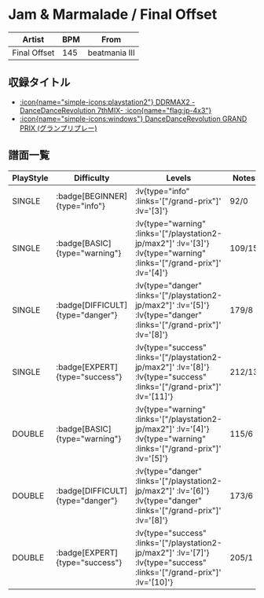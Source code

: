 # Jam & Marmalade / Final Offset

|Artist|BPM|From|
|------|---|----|
|Final Offset|145|beatmania III|

## 収録タイトル

- [ :icon{name="simple-icons:playstation2"} DDRMAX2 -DanceDanceRevolution 7thMIX- :icon{name="flag:jp-4x3"} ](/playstation2-jp/max2)
- [ :icon{name="simple-icons:windows"} DanceDanceRevolution GRAND PRIX (グランプリプレー)](/grand-prix)

## 譜面一覧

|PlayStyle|Difficulty|Levels|Notes|Movie|
|---------|----------|------|-----|-----|
|SINGLE| :badge[BEGINNER]{type="info"} | :lv{type="info" :links='["/grand-prix"]' :lv='[3]'} |92/0||
|SINGLE| :badge[BASIC]{type="warning"} | :lv{type="warning" :links='["/playstation2-jp/max2"]' :lv='[3]'}  :lv{type="warning" :links='["/grand-prix"]' :lv='[4]'} |109/15||
|SINGLE| :badge[DIFFICULT]{type="danger"} | :lv{type="danger" :links='["/playstation2-jp/max2"]' :lv='[5]'}  :lv{type="danger" :links='["/grand-prix"]' :lv='[8]'} |179/8||
|SINGLE| :badge[EXPERT]{type="success"} | :lv{type="success" :links='["/playstation2-jp/max2"]' :lv='[8]'}  :lv{type="success" :links='["/grand-prix"]' :lv='[11]'} |212/13||
|DOUBLE| :badge[BASIC]{type="warning"} | :lv{type="warning" :links='["/playstation2-jp/max2"]' :lv='[4]'}  :lv{type="warning" :links='["/grand-prix"]' :lv='[5]'} |115/6||
|DOUBLE| :badge[DIFFICULT]{type="danger"} | :lv{type="danger" :links='["/playstation2-jp/max2"]' :lv='[6]'}  :lv{type="danger" :links='["/grand-prix"]' :lv='[8]'} |173/6||
|DOUBLE| :badge[EXPERT]{type="success"} | :lv{type="success" :links='["/playstation2-jp/max2"]' :lv='[7]'}  :lv{type="success" :links='["/grand-prix"]' :lv='[10]'} |205/1||
